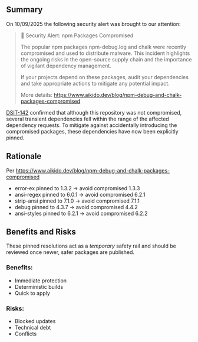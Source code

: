 ## Summary

On 10/09/2025 the following security alert was brought to our attention:

> 🚨 Security Alert: npm Packages Compromised 
> 
> The popular npm packages npm-debug.log and chalk were recently compromised and used to distribute malware. This incident highlights the ongoing risks in the open-source supply chain and the importance of vigilant dependency management.
> 
> If your projects depend on these packages, audit your dependencies and take appropriate actions to mitigate any potential impact.
> 
> More details: https://www.aikido.dev/blog/npm-debug-and-chalk-packages-compromised

[DSIT-142](https://officefornationalstatistics.atlassian.net/browse/DSIT-142) confirmed that although this repository was not compromised, several transient dependencies fell within the range of the affected dependency requests.  To mitigate against accidentally introducing the compromised packages, these dependencies have now been explicitly pinned.

## Rationale

Per https://www.aikido.dev/blog/npm-debug-and-chalk-packages-compromised

- error-ex pinned to 1.3.2 → avoid compromised 1.3.3
- ansi-regex pinned to 6.0.1 → avoid compromised 6.2.1
- strip-ansi pinned to 7.1.0 → avoid compromised 7.1.1
- debug pinned to 4.3.7 → avoid compromised 4.4.2
- ansi-styles pinned to 6.2.1 → avoid compromised 6.2.2

## Benefits and Risks

These pinned resolutions act as a <i>temporary</i> safety rail and should be reviewed once newer, safer packages are published.

### Benefits:
* Immediate protection
* Deterministic builds
* Quick to apply

### Risks:
* Blocked updates
* Technical debt
* Conflicts
